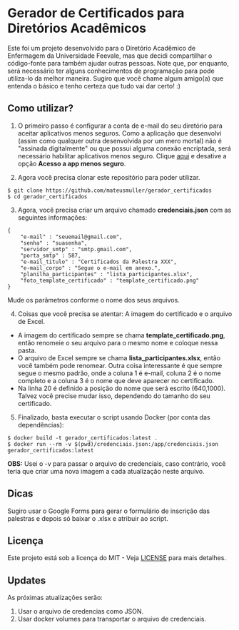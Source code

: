 # Gerador de Certificados para Diretórios Acadêmicos

Este foi um projeto desenvolvido para o Diretório Acadêmico de Enfermagem da Universidade Feevale, mas que decidi compartilhar o código-fonte para também ajudar outras pessoas. Note que, por enquanto, será necessário ter alguns conhecimentos de programação para pode utiliza-lo da melhor maneira. Sugiro que você chame algum amigo(a) que entenda o básico e tenho certeza que tudo vai dar certo! :)

## Como utilizar?

1. O primeiro passo é configurar a conta de e-mail do seu diretório para aceitar aplicativos menos seguros. Como a aplicação que desenvolvi (assim como qualquer outra desenvolvida por um mero mortal) não é "assinada digitalmente" ou que possui alguma conexão encriptada, será necessário habilitar aplicativos menos seguro. Clique [aqui](https://myaccount.google.com/security) e desative a opção **Acesso a app menos seguro**.

2. Agora você precisa clonar este repositório para poder utilizar.

```
$ git clone https://github.com/mateusmuller/gerador_certificados
$ cd gerador_certificados
```

3. Agora, você precisa criar um arquivo chamado **credenciais.json** com as seguintes informações:

```
{
    "e-mail" : "seuemail@gmail.com",
    "senha" : "suasenha",
    "servidor_smtp" : "smtp.gmail.com",
    "porta_smtp" : 587,
    "e-mail_titulo" : "Certificados da Palestra XXX",
    "e-mail_corpo" : "Segue o e-mail em anexo.",
    "planilha_participantes" : "lista_participantes.xlsx",
    "foto_template_certificado" : "template_certificado.png"
}
```

Mude os parâmetros conforme o nome dos seus arquivos.

4. Coisas que você precisa se atentar: A imagem do certificado e o arquivo de Excel.

* A imagem do certificado sempre se chama **template_certificado.png**, então renomeie o seu arquivo para o mesmo nome e coloque nessa pasta.
* O arquivo de Excel sempre se chama **lista_participantes.xlsx**, então você também pode renomear. Outra coisa interessante é que sempre segue o mesmo padrão, onde a coluna 1 é e-mail, coluna 2 é o nome completo e a coluna 3 é o nome que deve aparecer no certificado.
* Na linha 20 é definido a posição do nome que será escrito (640,1000). Talvez você precise mudar isso, dependendo do tamanho do seu certificado.

5. Finalizado, basta executar o script usando Docker (por conta das dependências):

```
$ docker build -t gerador_certificados:latest .
$ docker run --rm -v $(pwd)/credenciais.json:/app/credenciais.json gerador_certificados:latest
```

**OBS:** Usei o -v para passar o arquivo de credenciais, caso contrário, você teria que criar uma nova imagem a cada atualização neste arquivo.

## Dicas

Sugiro usar o Google Forms para gerar o formulário de inscrição das palestras e depois só baixar o .xlsx e atribuir ao script.

## Licença

Este projeto está sob a licença do MIT - Veja [LICENSE](LICENSE) para mais detalhes.

## Updates

As próximas atualizações serão:

1. Usar o arquivo de credencias como JSON.
2. Usar docker volumes para transportar o arquivo de credenciais.
